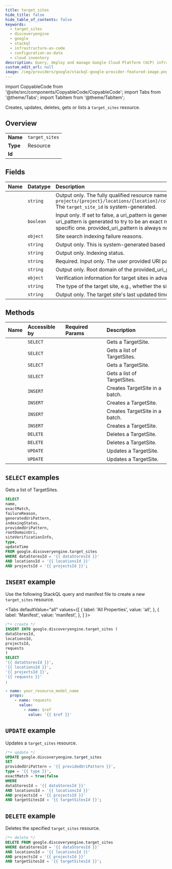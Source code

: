 ```yaml
---
title: target_sites
hide_title: false
hide_table_of_contents: false
keywords:
  - target_sites
  - discoveryengine
  - google
  - stackql
  - infrastructure-as-code
  - configuration-as-data
  - cloud inventory
description: Query, deploy and manage Google Cloud Platform (GCP) infrastructure and resources using SQL
custom_edit_url: null
image: /img/providers/google/stackql-google-provider-featured-image.png
---
```


import CopyableCode from '@site/src/components/CopyableCode/CopyableCode';
import Tabs from '@theme/Tabs';
import TabItem from '@theme/TabItem';

Creates, updates, deletes, gets or lists a <code>target_sites</code> resource.

## Overview
<table><tbody>
<tr><td><b>Name</b></td><td><code>target_sites</code></td></tr>
<tr><td><b>Type</b></td><td>Resource</td></tr>
<tr><td><b>Id</b></td><td><CopyableCode code="google.discoveryengine.target_sites" /></td></tr>
</tbody></table>

## Fields
| Name | Datatype | Description |
|:-----|:---------|:------------|
| <CopyableCode code="name" /> | `string` | Output only. The fully qualified resource name of the target site. `projects/{project}/locations/{location}/collections/{collection}/dataStores/{data_store}/siteSearchEngine/targetSites/{target_site}` The `target_site_id` is system-generated. |
| <CopyableCode code="exactMatch" /> | `boolean` | Input only. If set to false, a uri_pattern is generated to include all pages whose address contains the provided_uri_pattern. If set to true, an uri_pattern is generated to try to be an exact match of the provided_uri_pattern or just the specific page if the provided_uri_pattern is a specific one. provided_uri_pattern is always normalized to generate the URI pattern to be used by the search engine. |
| <CopyableCode code="failureReason" /> | `object` | Site search indexing failure reasons. |
| <CopyableCode code="generatedUriPattern" /> | `string` | Output only. This is system-generated based on the provided_uri_pattern. |
| <CopyableCode code="indexingStatus" /> | `string` | Output only. Indexing status. |
| <CopyableCode code="providedUriPattern" /> | `string` | Required. Input only. The user provided URI pattern from which the `generated_uri_pattern` is generated. |
| <CopyableCode code="rootDomainUri" /> | `string` | Output only. Root domain of the provided_uri_pattern. |
| <CopyableCode code="siteVerificationInfo" /> | `object` | Verification information for target sites in advanced site search. |
| <CopyableCode code="type" /> | `string` | The type of the target site, e.g., whether the site is to be included or excluded. |
| <CopyableCode code="updateTime" /> | `string` | Output only. The target site's last updated time. |

## Methods
| Name | Accessible by | Required Params | Description |
|:-----|:--------------|:----------------|:------------|
| <CopyableCode code="projects_locations_collections_data_stores_site_search_engine_target_sites_get" /> | `SELECT` | <CopyableCode code="collectionsId, dataStoresId, locationsId, projectsId, targetSitesId" /> | Gets a TargetSite. |
| <CopyableCode code="projects_locations_collections_data_stores_site_search_engine_target_sites_list" /> | `SELECT` | <CopyableCode code="collectionsId, dataStoresId, locationsId, projectsId" /> | Gets a list of TargetSites. |
| <CopyableCode code="projects_locations_data_stores_site_search_engine_target_sites_get" /> | `SELECT` | <CopyableCode code="dataStoresId, locationsId, projectsId, targetSitesId" /> | Gets a TargetSite. |
| <CopyableCode code="projects_locations_data_stores_site_search_engine_target_sites_list" /> | `SELECT` | <CopyableCode code="dataStoresId, locationsId, projectsId" /> | Gets a list of TargetSites. |
| <CopyableCode code="projects_locations_collections_data_stores_site_search_engine_target_sites_batch_create" /> | `INSERT` | <CopyableCode code="collectionsId, dataStoresId, locationsId, projectsId" /> | Creates TargetSite in a batch. |
| <CopyableCode code="projects_locations_collections_data_stores_site_search_engine_target_sites_create" /> | `INSERT` | <CopyableCode code="collectionsId, dataStoresId, locationsId, projectsId" /> | Creates a TargetSite. |
| <CopyableCode code="projects_locations_data_stores_site_search_engine_target_sites_batch_create" /> | `INSERT` | <CopyableCode code="dataStoresId, locationsId, projectsId" /> | Creates TargetSite in a batch. |
| <CopyableCode code="projects_locations_data_stores_site_search_engine_target_sites_create" /> | `INSERT` | <CopyableCode code="dataStoresId, locationsId, projectsId" /> | Creates a TargetSite. |
| <CopyableCode code="projects_locations_collections_data_stores_site_search_engine_target_sites_delete" /> | `DELETE` | <CopyableCode code="collectionsId, dataStoresId, locationsId, projectsId, targetSitesId" /> | Deletes a TargetSite. |
| <CopyableCode code="projects_locations_data_stores_site_search_engine_target_sites_delete" /> | `DELETE` | <CopyableCode code="dataStoresId, locationsId, projectsId, targetSitesId" /> | Deletes a TargetSite. |
| <CopyableCode code="projects_locations_collections_data_stores_site_search_engine_target_sites_patch" /> | `UPDATE` | <CopyableCode code="collectionsId, dataStoresId, locationsId, projectsId, targetSitesId" /> | Updates a TargetSite. |
| <CopyableCode code="projects_locations_data_stores_site_search_engine_target_sites_patch" /> | `UPDATE` | <CopyableCode code="dataStoresId, locationsId, projectsId, targetSitesId" /> | Updates a TargetSite. |

## `SELECT` examples

Gets a list of TargetSites.

```sql
SELECT
name,
exactMatch,
failureReason,
generatedUriPattern,
indexingStatus,
providedUriPattern,
rootDomainUri,
siteVerificationInfo,
type,
updateTime
FROM google.discoveryengine.target_sites
WHERE dataStoresId = '{{ dataStoresId }}'
AND locationsId = '{{ locationsId }}'
AND projectsId = '{{ projectsId }}'; 
```

## `INSERT` example

Use the following StackQL query and manifest file to create a new <code>target_sites</code> resource.

<Tabs
    defaultValue="all"
    values={[
        { label: 'All Properties', value: 'all', },
        { label: 'Manifest', value: 'manifest', },
    ]
}>
<TabItem value="all">

```sql
/*+ create */
INSERT INTO google.discoveryengine.target_sites (
dataStoresId,
locationsId,
projectsId,
requests
)
SELECT 
'{{ dataStoresId }}',
'{{ locationsId }}',
'{{ projectsId }}',
'{{ requests }}'
;
```
</TabItem>
<TabItem value="manifest">

```yaml
- name: your_resource_model_name
  props:
    - name: requests
      value:
        - name: $ref
          value: '{{ $ref }}'

```
</TabItem>
</Tabs>

## `UPDATE` example

Updates a <code>target_sites</code> resource.

```sql
/*+ update */
UPDATE google.discoveryengine.target_sites
SET 
providedUriPattern = '{{ providedUriPattern }}',
type = '{{ type }}',
exactMatch = true|false
WHERE 
dataStoresId = '{{ dataStoresId }}'
AND locationsId = '{{ locationsId }}'
AND projectsId = '{{ projectsId }}'
AND targetSitesId = '{{ targetSitesId }}';
```

## `DELETE` example

Deletes the specified <code>target_sites</code> resource.

```sql
/*+ delete */
DELETE FROM google.discoveryengine.target_sites
WHERE dataStoresId = '{{ dataStoresId }}'
AND locationsId = '{{ locationsId }}'
AND projectsId = '{{ projectsId }}'
AND targetSitesId = '{{ targetSitesId }}';
```
